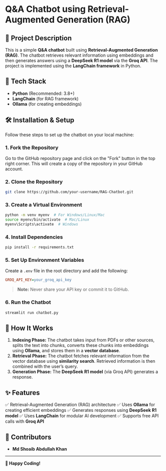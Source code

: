 # Q&A Chatbot using Retrieval-Augmented Generation (RAG)

## 📌 Project Description

This is a simple **Q&A chatbot** built using **Retrieval-Augmented Generation (RAG)**. The chatbot retrieves relevant information using embeddings and then generates answers using a **DeepSeek R1 model** via the **Groq API**. The project is implemented using the **LangChain framework** in Python.

## 🚀 Tech Stack

- **Python** (Recommended: 3.8+)
- **LangChain** (for RAG framework)
- **Ollama** (for creating embeddings)

## 🛠 Installation & Setup

Follow these steps to set up the chatbot on your local machine:

### **1. Fork the Repository**

Go to the GitHub repository page and click on the "Fork" button in the top right corner. This will create a copy of the repository in your GitHub account.

### **2. Clone the Repository**

```bash
git clone https://github.com/your-username/RAG-Chatbot.git
```

### **3. Create a Virtual Environment**

```bash
python -m venv myenv  # For Windows/Linux/Mac
source myenv/bin/activate  # Mac/Linux
myenv\Scripts\activate  # Windows
```

### **4. Install Dependencies**

```bash
pip install -r requirements.txt
```

### **5. Set Up Environment Variables**

Create a `.env` file in the root directory and add the following:

```ini
GROQ_API_KEY=your_groq_api_key
```

> **Note:** Never share your API key or commit it to GitHub.

### **6. Run the Chatbot**

```bash
streamlit run chatbot.py
```

## 📖 How It Works

1. **Indexing Phase:** The chatbot takes input from PDFs or other sources, splits the text into chunks, converts these chunks into embeddings using **Ollama**, and stores them in a **vector database**.
2. **Retrieval Phase:** The chatbot fetches relevant information from the vector database using **similarity search**. Retrieved information is then combined with the user’s query.
3. **Generation Phase:** The **DeepSeek R1 model** (via Groq API) generates a response.

## ✨ Features

✅ Retrieval-Augmented Generation (RAG) architecture
✅ Uses **Ollama** for creating efficient embeddings
✅ Generates responses using **DeepSeek R1 model**
✅ Uses **LangChain** for modular AI development
✅ Supports free API calls with **Groq API**

## 🤝 Contributors

- **Md Shoaib Abdullah Khan**

---

**🚀 Happy Coding!**